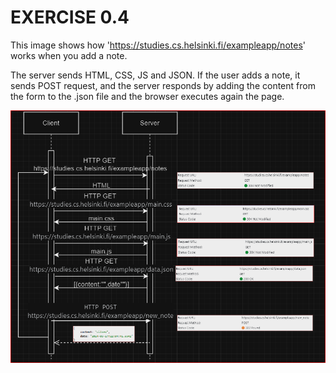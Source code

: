 # EXERCISE 0.4


This image shows how 'https://studies.cs.helsinki.fi/exampleapp/notes' works when you add a note.

The server sends HTML, CSS, JS and JSON. If the user adds a note, it sends POST request, and the server responds by adding the content from the form to the .json file and the browser executes again the page.



<img src="post.png">